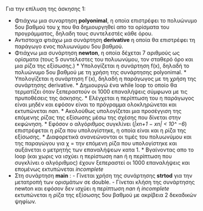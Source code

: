 Για την επίλυση της άσκησης 1:
- Φτιάχνω μια συναρτηση **polyonimal**, η οποία επιστρέφει το πολυώνυμο 5ου βαθμού του χ που θα δημιουργηθεί απο τα ορίσματα του προγράμματος, δηλαδη τους συντελεστές κάθε όρου.
- Αντιστοιχα φτιάχω μια συνάρτηση **derivative** η οποία θα επιστρέφει τη παράγωγο ενος πολυωνύμου 5ου βαθμού.
- Φτιάχνω μια συνάρτηση **newton**, η οποία δέχεται 7 αριθμούς ως ορίσματα (τους 5 συντελεστες του πολυωνύμου, τον σταθερό όρο και μια ρίζα της εξίσωσης.) 
        * Υπολογίζεται η συνάρτηση f(x), δηλαδή το πολυώνυμο 5ου βαθμού με τη χρήση της συνάρτησης polyonimal.
        * Υπολογίζεται η συνάρτηση f΄(x), δηλαδή η παράγωγος με τη χρήση της συνάρτησης derivative.
        * Δημιουργώ ένα while loop το οποίο θα τερματίζει όταν ξεπεραστούν οι 1000 επαναλήψεις σύμφωνα με τις πρυποθέσεις της άσκησης.
        * Ελέγχεται η περίπτωση του η παράγωγος είναι μηδέν και εφόσον είναι το πρόγραμμα oλοκληρώνεται και εκτυπώνεται *nan*. 
        * Ακολούθως υπολογίζεται μια προσέγγιση της επόμενης ρίζας της εξίσωσης μέσω της σχέσης που δίνεται στην εκφώνηση.
        * Εφόσον ο αλγόριθμος συγκλίνει (*|xn+1 − xn| < 10^ −6*) επιστρέφεται η ρίζα που υπολογίστηκε, η οποία είναι και η ρίζα της εξίσωσης.
        * Διαφορετικά ανανεώνονται οι τιμές του πολυωνύμου και της παραγώγου για χ = την επόμενη ρίζα που υπολογίστηκε και αυξάνεται ο μετρητής των επαναλήψεων κατα 1.
        * Βγαίνοντας απο το loop (και χωρις να ισχύει η περίστωση nan ή η περίπτωση που συγκλίνει ο αλγόριθμος) έχουν ξεπεραστεί οι 1000 επαναλήψεις και επομένως εκτυπώνεται *incomplete*
- Στη συνάρτηση **main** :
        - Γίνεται χρήση της συνάρτησης **strtod** για την μετατροπή των ορισμάτων σε double.
        - Γίνεται κλήση της συνάρτησης newton και εφόσον δεν ισχύει η περίπτωση *nan* ή *incomplete* εκτυπώνεται η ρίζα της εξίσωσης 5ου βαθμού με ακρίβεια 2 δεκαδικών ψηφίων.



